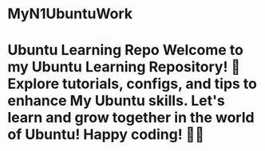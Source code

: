 # MyN1UbuntuWork
# Ubuntu Learning Repo  Welcome to my Ubuntu Learning Repository! 🚀  Explore tutorials, configs, and tips to enhance My Ubuntu skills. Let's learn and grow together in the world of Ubuntu!  Happy coding! 🐧✨
